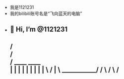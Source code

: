 - 我是1121231
- 我的bilibili账号名是“飞向蓝天的电脑”
- 👋 Hi, I’m @1121231
   -----------------------------
  /                             \
 /                               \
/         ____         ____       \
|                                  |
|                                  |
|                                  |
|                                  |
|         \             /          |
\          \___________/          /
 \                               /
  \                             /
   -----------------------------
<!---
1121231/1121231 is a ✨ special ✨ repository because its `README.md` (this file) appears on your GitHub profile.
You can click the Preview link to take a look at your changes.
--->
